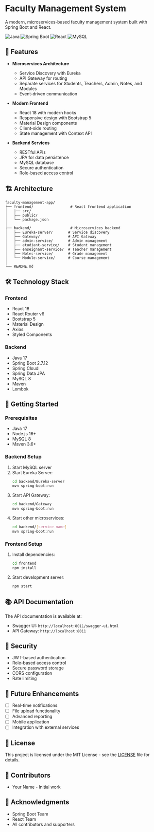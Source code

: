 # Faculty Management System

A modern, microservices-based faculty management system built with Spring Boot and React.

![Java](https://img.shields.io/badge/Java-17-red.svg)
![Spring Boot](https://img.shields.io/badge/Spring%20Boot-2.7.12-brightgreen.svg)
![React](https://img.shields.io/badge/React-18.2.0-blue.svg)
![MySQL](https://img.shields.io/badge/MySQL-8.0-blue.svg)

## 🚀 Features

- **Microservices Architecture**
  - Service Discovery with Eureka
  - API Gateway for routing
  - Separate services for Students, Teachers, Admin, Notes, and Modules
  - Event-driven communication

- **Modern Frontend**
  - React 18 with modern hooks
  - Responsive design with Bootstrap 5
  - Material Design components
  - Client-side routing
  - State management with Context API

- **Backend Services**
  - RESTful APIs
  - JPA for data persistence
  - MySQL database
  - Secure authentication
  - Role-based access control

## 🏗️ Architecture

```
faculty-management-app/
├── frontend/                 # React frontend application
│   ├── src/
│   ├── public/
│   └── package.json
│
├── backend/                  # Microservices backend
│   ├── Eureka-server/       # Service discovery
│   ├── Gateway/             # API Gateway
│   ├── admin-service/       # Admin management
│   ├── etudiant-service/    # Student management
│   ├── enseignant-service/  # Teacher management
│   ├── Notes-service/       # Grade management
│   └── Module-service/      # Course management
│
└── README.md
```

## 🛠️ Technology Stack

### Frontend
- React 18
- React Router v6
- Bootstrap 5
- Material Design
- Axios
- Styled Components

### Backend
- Java 17
- Spring Boot 2.7.12
- Spring Cloud
- Spring Data JPA
- MySQL 8
- Maven
- Lombok

## 🚀 Getting Started

### Prerequisites
- Java 17
- Node.js 16+
- MySQL 8
- Maven 3.6+

### Backend Setup
1. Start MySQL server
2. Start Eureka Server:
   ```bash
   cd backend/Eureka-server
   mvn spring-boot:run
   ```
3. Start API Gateway:
   ```bash
   cd backend/Gateway
   mvn spring-boot:run
   ```
4. Start other microservices:
   ```bash
   cd backend/[service-name]
   mvn spring-boot:run
   ```

### Frontend Setup
1. Install dependencies:
   ```bash
   cd frontend
   npm install
   ```
2. Start development server:
   ```bash
   npm start
   ```

## 📚 API Documentation

The API documentation is available at:
- Swagger UI: `http://localhost:8011/swagger-ui.html`
- API Gateway: `http://localhost:8011`

## 🔐 Security

- JWT-based authentication
- Role-based access control
- Secure password storage
- CORS configuration
- Rate limiting

## 🎯 Future Enhancements

- [ ] Real-time notifications
- [ ] File upload functionality
- [ ] Advanced reporting
- [ ] Mobile application
- [ ] Integration with external services

## 📝 License

This project is licensed under the MIT License - see the [LICENSE](LICENSE) file for details.

## 👥 Contributors

- Your Name - Initial work

## 🙏 Acknowledgments

- Spring Boot Team
- React Team
- All contributors and supporters
